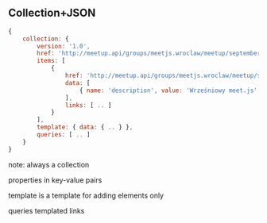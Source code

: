 ## Collection+JSON

``` js
{
    collection: {
        version: '1.0',
        href: 'http://meetup.api/groups/meetjs.wroclaw/meetup/september',
        items: [
            {
                href: 'http://meetup.api/groups/meetjs.wroclaw/meetup/september',
                data: [
                    { name: 'description', value: 'Wrześniowy meet.js' }
                ],
                links: [ .. ]
            }
        ],
        template: { data: { .. } },
        queries: [ .. ]
    }
}
```

note:
always a collection

properties in key-value pairs

template is a template for adding elements only

queries templated links